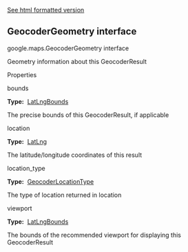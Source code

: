 [See html formatted version](https://huasofoundries.github.io/google-maps-documentation/GeocoderGeometry.html)


GeocoderGeometry interface
--------------------------

google.maps.GeocoderGeometry interface

Geometry information about this GeocoderResult

Properties

bounds

**Type:**  [LatLngBounds](https://github.com/amenadiel/google-maps-documentation/blob/master/docs/LatLngBounds.md)

The precise bounds of this GeocoderResult, if applicable

location

**Type:**  [LatLng](https://github.com/amenadiel/google-maps-documentation/blob/master/docs/LatLng.md)

The latitude/longitude coordinates of this result

location\_type

**Type:**  [GeocoderLocationType](https://github.com/amenadiel/google-maps-documentation/blob/master/docs/GeocoderLocationType.md)

The type of location returned in location

viewport

**Type:**  [LatLngBounds](https://github.com/amenadiel/google-maps-documentation/blob/master/docs/LatLngBounds.md)

The bounds of the recommended viewport for displaying this GeocoderResult